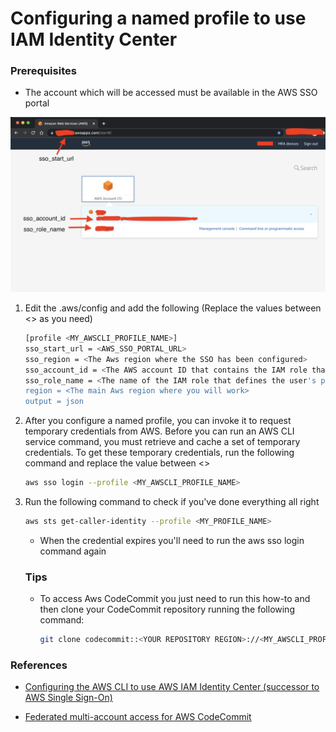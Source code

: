 # Configuring a named profile to use IAM Identity Center

### Prerequisites
* The account which will be accessed must be available in the AWS SSO portal

![image](https://github.com/fabbriciocruz/AWS_CLI_Authentication_Methods/blob/6aaac5b21d36275e783ea8912f41553dc4876362/Images/AwsSSOPortal.png)

1. Edit the .aws/config and add the following (Replace the values between <> as you need)

    ```sh
    [profile <MY_AWSCLI_PROFILE_NAME>]
    sso_start_url = <AWS_SSO_PORTAL_URL>
    sso_region = <The Aws region where the SSO has been configured>
    sso_account_id = <The AWS account ID that contains the IAM role that you want to use with this profile>
    sso_role_name = <The name of the IAM role that defines the user's permissions when using this profile>
    region = <The main Aws region where you will work>
    output = json
    ```

2. After you configure a named profile, you can invoke it to request temporary credentials from AWS. Before you can run an AWS CLI service command, you must retrieve and cache a set of temporary credentials. To get these temporary credentials, run the following command and replace the value between <>

    ```sh
    aws sso login --profile <MY_AWSCLI_PROFILE_NAME>
    ```

3. Run the following command to check if you've done everything all right

    ```sh
    aws sts get-caller-identity --profile <MY_PROFILE_NAME>
    ```

    * When the credential expires you'll need to run the aws sso login command again

    ### Tips
    * To access Aws CodeCommit you just need to run this how-to and then clone your CodeCommit repository running the following command:

        ```sh
        git clone codecommit::<YOUR REPOSITORY REGION>://<MY_AWSCLI_PROFILE_NAME>@<YOUR REPOSITORY NAME>
        ```

### References
* [Configuring the AWS CLI to use AWS IAM Identity Center (successor to AWS Single Sign-On)](https://docs.aws.amazon.com/cli/latest/userguide/cli-configure-sso.html)


* [Federated multi-account access for AWS CodeCommit
](https://aws.amazon.com/blogs/devops/federated-multi-account-access-for-aws-codecommit/)